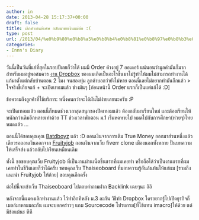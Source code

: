 ```yaml
---
author: in
date: 2013-04-28 15:17:37+00:00
draft: false
title: เลิกทำงานพิเศษ กลับมาขอเงินแม่ต่อ :(
type: post
url: /2013/04/%e0%b9%80%e0%b8%a5%e0%b8%b4%e0%b8%81%e0%b8%97%e0%b8%b3%e0%b8%87%e0%b8%b2%e0%b8%99%e0%b8%9e%e0%b8%b4%e0%b9%80%e0%b8%a8%e0%b8%a9/
categories:
- Innn's Diary
---
```


วันนี้เป็นวันที่แย่ที่สุดในรอบปีเลยก็ว่าได้ ผมมี Order ค้างอยู่ 7 ออเดอร์ แน่นอนว่ามูลค่ามันก็มากสำหรับผมอยู่พอสมควร [งาน Dropbox](https://www.innnblog.com/first-freelance/) ของผมเกิดเป็นอะไรขึ้นมาไม่รู้ทำให้ผมไม่สามารถทำงานได้ แก้มาตั้งแต่กลับบ้านตอน 2 โมง จนสองทุ่ม ลูกค้าบอกว่ายังไม่หาย ตอนนี้เลยไม่อยากทำมันอีกแล้ว > ใจจริงขี้เกียจแก้ + จะเปิดเทอมแล้ว ช่างมันๆ [ก่อนหน้านี้ Order แรกก็เป็นแต่แก้ได้ :D]

ข้อความถึงลูกค้าที่ใช้บริการ: หนึ่งคนกว่าจะได้มันไม่ง่ายเลยนะครับ :P

จะเปิดเทอมแล้ว ตอนนี้ก็หมดช่วงเวลาสุดสนุกของปิดเทอมแล้ว ต้องกลับมาเรียนใหม่ และต้องเรียนให้หนักกว่าเดิมอีกหลายเท่าด้วย TT ช่วงเวลาพักตอน ม.1 เริ่มหดหายไป หมดไปกับการศึกษา(ห่วยๆ)ไทยหมดแล้ว ...

ตอนนี้ได้ขอบคุณคุณ [Batdboyz](http://batdz.com/) แล้ว :D ถอนเงินจากการเติม True Money ออกมาส่วนหนึ่งแล้ว เดียวรอถอนเงินออกจาก [Fruityjob](http://www.fruityjob.com/) ถอนเงินจากเว็บ fiverr clone เมืองนอกทั้งหลาย ปั่นบทความให้เสร็จส่ง แล้วกลับไปเรียนเหมือนเดิม

ทั้งนี้ ขอขอบคุณเว็บ Fruityjob ที่เป็นงานผ่านเน็ตชิ้นแรกที่ผมเคยทำ หรือถือได้ว่าเป็นงานแรกที่ผมเคยทำในชีวิตเลยก็ว่าได้ครับ ขอบคุณเว็บ Thaiseoboard ที่มอบความรู้อันล้นท้นให้แก่ผม [รวมถึงแนะนำ Fruityjob ให้ด้วย] ขอบคุณอีกครั้ง

ต่อไปนี้จะเข้าเว็บ Thaiseoboard ไปตอบคำถามฝาก Backlink เฉยๆนะ อิอิ

หลังจากนี้ผมคงเลิกทำงานแล้ว ไว้ทำอีกทีหลัง ม.3 ละกัน วิธีทำ Dropbox ใครอยากรู้ไปเปิดธุรกิจก็เมลล์มาหาผมละกัน ผมจะบอกคร่าวๆ แถม Sourcecode โปรแกรม[ที่ใช้แทน imacro]ให้ด้วย แต่มีข้อแม้นะ หึหึ



